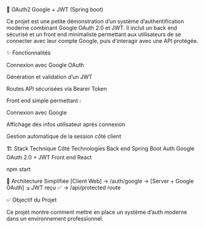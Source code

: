 🔐 OAuth2 Google + JWT (Spring boot)

Ce projet est une petite démonstration d’un système d’authentification moderne combinant Google OAuth 2.0 et JWT. Il inclut un back end sécurisé et un front end minimaliste permettant aux utilisateurs de se connecter avec leur compte Google, puis d’interagir avec une API protégée.

✨ Fonctionnalités

Connexion avec Google OAuth

Génération et validation d’un JWT

Routes API sécurisées via Bearer Token

Front end simple permettant :

Connexion avec Google

Affichage des infos utilisateur après connexion

Gestion automatique de la session côté client

🏗️ Stack Technique
Côté	Technologies
Back end	Spring Boot 
Auth	Google OAuth 2.0 + JWT
Front end	React

npm start



🧠 Architecture Simplifiée
[Client Web]  →  /auth/google  →  [Server + Google OAuth]
        ↘ JWT reçu ✅   →  /api/protected route

✅ Objectif du Projet

Ce projet montre comment mettre en place un système d’auth moderne dans un environnement professionnel.
